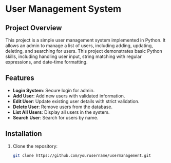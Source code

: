 # User Management System

## Project Overview
This project is a simple user management system implemented in Python. It allows an admin to manage a list of users, including adding, updating, deleting, and searching for users. This project demonstrates basic Python skills, including handling user input, string matching with regular expressions, and date-time formatting.

## Features
- **Login System**: Secure login for admin.
- **Add User**: Add new users with validated information.
- **Edit User**: Update existing user details with strict validation.
- **Delete User**: Remove users from the database.
- **List All Users**: Display all users in the system.
- **Search User**: Search for users by name.

## Installation
1. Clone the repository:
   ```bash
   git clone https://github.com/yourusername/usermanagement.git
